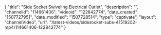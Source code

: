 {
    "title": "Side Socket Swiveling Electrical Outlet",
    "description": "",
    "channelid": "114661406",
    "videoid": "122842774",
    "date_created": "1507727951",
    "date_modified": "1507728514",
    "type": "captivate",
    "layout": "channelVideo",
    "url": "\/latest-videos\/sidesocket-subs-41519202-mp4\/114661406-122842774"
}